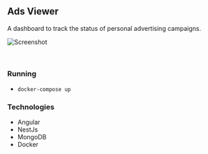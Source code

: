 ## Ads Viewer
A dashboard to track the status of personal advertising campaigns.

![Screenshot](https://user-images.githubusercontent.com/33903713/77314570-2ec33d80-6d06-11ea-9ce4-4eeb9b063331.png)

&nbsp;
&nbsp;
&nbsp;

### Running
* `docker-compose up`

### Technologies
* Angular
* NestJs
* MongoDB
* Docker
